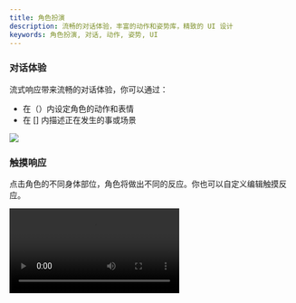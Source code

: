 ```yaml
---
title: 角色扮演
description: 流畅的对话体验，丰富的动作和姿势库，精致的 UI 设计
keywords: 角色扮演, 对话, 动作, 姿势, UI
---
```


### 对话体验

流式响应带来流畅的对话体验，你可以通过：

- 在（）内设定角色的动作和表情
- 在 \[] 内描述正在发生的事或场景

<Frame>
  <img src="https://oss.vidol.chat/assets/a53b58c2696eb2fd38c2053af4bab665.webp" />
</Frame>

### 触摸响应

点击角色的不同身体部位，角色将做出不同的反应。你也可以自定义编辑触摸反应。

<Frame>
  <video 
    src="https://img.rdmclin2.com/rdmclin2/2024/11/0b83fd31295608a31dc1b540f052010d.mp4"
    controls
    className="w-full aspect-video"
  />
</Frame>

## 背景图片

背景图片可以让对话更加生动有趣。以下是一些推荐的使用场景：

- 在咖啡厅背景下进行轻松闲聊
- 在教室场景中进行学习辅导
- 在自然风光中感受诗意对话
- 在办公室环境讨论工作事项

<Frame>
  <img src="https://oss.vidol.chat/assets/28e22ca443d1b312f15e546f00a9afee.webp" alt="背景设置示例" />
</Frame>

### 丰富的动作和姿势库

内置 Mixamo 角色动作与姿势库，让角色在对话时展现丰富的肢体语言：

<Frame>
  <img src="https://oss.vidol.chat/assets/66a2f5efa369cbd64cc50803198eaafd.webp" />
</Frame>

### 角色编辑

<Tip>使用角色编辑，你可以创建属于你自己的虚拟偶像，设定触摸反应，上传 VRM 模型并与他们互动。</Tip>

<Frame>
  <img src="https://oss.vidol.chat/assets/bf9659e122d124f2320714710d07f039.webp" />
</Frame>

